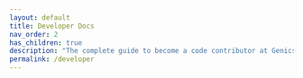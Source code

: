 ```yaml
---
layout: default
title: Developer Docs
nav_order: 2
has_children: true
description: "The complete guide to become a code contributor at Genics Blog."
permalink: /developer
---
```

